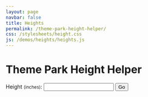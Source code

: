 ```yaml
---
layout: page
navbar: false
title: Heights
permalink: /theme-park-height-helper/
css: /stylesheets/height.css
js: /demos/heights/heights.js
---
```


# Theme Park Height Helper

<label for="input_height">Height <small>(inches)</small>:</label>
<input type="text" id="input_height" name="input_height">
<button onclick="testResults()">Go</button>